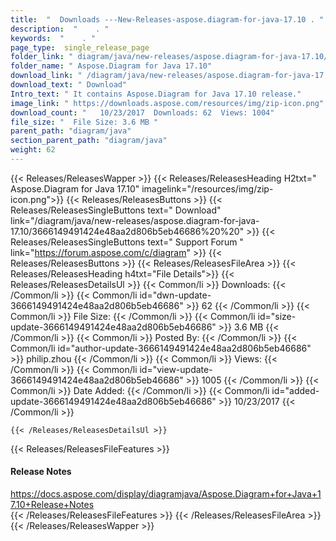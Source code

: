 ```yaml
---
title:  "  Downloads ---New-Releases-aspose.diagram-for-java-17.10 . " 
description:  "    . " 
keywords:  "    . " 
page_type:  single_release_page
folder_link: " diagram/java/new-releases/aspose.diagram-for-java-17.10/"
folder_name: " Aspose.Diagram for Java 17.10"
download_link: " /diagram/java/new-releases/aspose.diagram-for-java-17.10/3666149491424e48aa2d806b5eb46686"
download_text: " Download"
Intro_text: " It contains Aspose.Diagram for Java 17.10 release."
image_link: " https://downloads.aspose.com/resources/img/zip-icon.png"
download_count: "   10/23/2017  Downloads: 62  Views: 1004"
file_size: "  File Size: 3.6 MB "
parent_path: "diagram/java"
section_parent_path: "diagram/java"
weight: 62 
---
```


{{< Releases/ReleasesWapper >}}
  {{< Releases/ReleasesHeading H2txt=" Aspose.Diagram for Java 17.10" imagelink="/resources/img/zip-icon.png">}}
  {{< Releases/ReleasesButtons >}}
    {{< Releases/ReleasesSingleButtons text=" Download" link="/diagram/java/new-releases/aspose.diagram-for-java-17.10/3666149491424e48aa2d806b5eb46686%20%20" >}}
    {{< Releases/ReleasesSingleButtons text=" Support Forum " link="https://forum.aspose.com/c/diagram" >}}
  {{< Releases/ReleasesButtons >}}
  {{< Releases/ReleasesFileArea >}}
    {{< Releases/ReleasesHeading h4txt="File Details">}}
    {{< Releases/ReleasesDetailsUl >}}
            {{< Common/li  >}} Downloads: {{< /Common/li >}} 
      {{< Common/li id="dwn-update-3666149491424e48aa2d806b5eb46686" >}} 62 {{< /Common/li >}} 
      {{< Common/li  >}} File Size: {{< /Common/li >}} 
      {{< Common/li id="size-update-3666149491424e48aa2d806b5eb46686" >}} 3.6 MB {{< /Common/li >}} 
      {{< Common/li  >}} Posted By: {{< /Common/li >}} 
      {{< Common/li id="author-update-3666149491424e48aa2d806b5eb46686" >}} philip.zhou {{< /Common/li >}} 
      {{< Common/li  >}} Views: {{< /Common/li >}} 
      {{< Common/li id="view-update-3666149491424e48aa2d806b5eb46686" >}} 1005 {{< /Common/li >}} 
      {{< Common/li  >}} Date Added: {{< /Common/li >}} 
      {{< Common/li id="added-update-3666149491424e48aa2d806b5eb46686" >}} 10/23/2017 {{< /Common/li >}} 

    {{< /Releases/ReleasesDetailsUl >}}

  {{< Releases/ReleasesFileFeatures >}}
      <h4>Release Notes</h4><div><a href="https://docs.aspose.com/display/diagramjava/Aspose.Diagram+for+Java+17.10+Release+Notes">https://docs.aspose.com/display/diagramjava/Aspose.Diagram+for+Java+17.10+Release+Notes</a></div>
  {{< /Releases/ReleasesFileFeatures >}}
 {{< /Releases/ReleasesFileArea >}}
{{< /Releases/ReleasesWapper >}}


